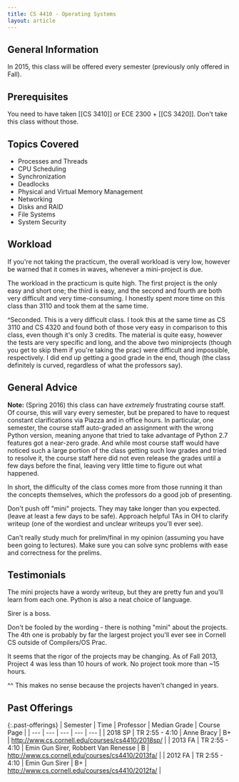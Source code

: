 ```yaml
---
title: CS 4410 - Operating Systems
layout: article
---
```


## General Information

In 2015, this class will be offered every semester (previously only offered in Fall).

## Prerequisites

You need to have taken [[CS 3410]] or ECE 2300 + [[CS 3420]].  Don't take this class without those.

## Topics Covered

 - Processes and Threads
 - CPU Scheduling
 - Synchronization
 - Deadlocks
 - Physical and Virtual Memory Management
 - Networking
 - Disks and RAID
 - File Systems
 - System Security

## Workload

If you're not taking the practicum, the overall workload is very low, however be warned that it comes in waves, whenever a mini-project is due.

The workload in the practicum is quite high. The first project is the only easy and short one; the third is easy, and the second and fourth are both very difficult and very time-consuming. I honestly spent more time on this class than 3110 and took them at the same time.

^Seconded. This is a very difficult class. I took this at the same time as CS 3110 and CS 4320 and found both of those very easy in comparison to this class, even though it's only 3 credits. The material is quite easy, however the tests are very specific and long, and the above two miniprojects (though you get to skip them if you're taking the prac) were difficult and impossible, respectively. I did end up getting a good grade in the end, though (the class definitely is curved, regardless of what the professors say).

## General Advice

__Note:__ (Spring 2016) this class can have *extremely* frustrating course staff. Of course, this will vary every semester, but be prepared to have to request constant clarifications via Piazza and in office hours. In particular, one semester, the course staff auto-graded an assignment with the wrong Python version, meaning anyone that tried to take advantage of Python 2.7 features got a near-zero grade. And while most course staff would have noticed such a large portion of the class getting such low grades and tried to resolve it, the course staff here did not even release the grades until a few days before the final, leaving very little time to figure out what happened.

In short, the difficulty of the class comes more from those running it than the concepts themselves, which the professors do a good job of presenting.

Don't push off "mini" projects. They may take longer than you expected. (leave at least a few days to be safe). Approach helpful TAs in OH to clarify writeup (one of the wordiest and unclear writeups you'll ever see).

Can't really study much for prelim/final in my opinion (assuming you have been going to lectures). Make sure you can solve sync problems with ease and correctness for the prelims.

## Testimonials

The mini projects have a wordy writeup, but they are pretty fun and you'll learn from each one. Python is also a neat choice of language.

Sirer is a boss.

Don't be fooled by the wording - there is nothing "mini" about the projects. The 4th one is probably by far the largest project you'll ever see in Cornell CS outside of Compilers/OS Prac.

It seems that the rigor of the projects may be changing. As of Fall 2013, Project 4 was less than 10 hours of work. No project took more than ~15 hours.

^^ This makes no sense because the projects haven't changed in years.

## Past Offerings

{:.past-offerings}
| Semester | Time | Professor | Median Grade | Course Page |
| --- | --- | --- | --- | --- |
| 2018 SP | TR 2:55 - 4:10 | Anne Bracy | B+ | <http://www.cs.cornell.edu/courses/cs4410/2018sp/> |
| 2013 FA | TR 2:55 - 4:10 | Emin Gun Sirer, Robbert Van Renesse | B | <http://www.cs.cornell.edu/courses/cs4410/2013fa/> |
| 2012 FA | TR 2:55 - 4:10 | Emin Gun Sirer | B+ | <http://www.cs.cornell.edu/courses/cs4410/2012fa/> |
